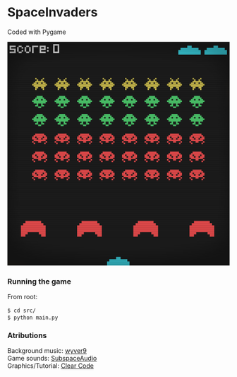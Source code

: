 # SpaceInvaders

Coded with Pygame

![Game screen](graphics/SpaceInvaders.png)

### Running the game

From root:
```shell
$ cd src/
$ python main.py
```
### Atributions

Background music: [wyver9](https://opengameart.org/content/arcade-boss-tracks-8-bitchiptune)  
Game sounds: [SubspaceAudio](https://opengameart.org/content/512-sound-effects-8-bit-style)  
Graphics/Tutorial: [Clear Code](https://www.youtube.com/channel/UCznj32AM2r98hZfTxrRo9bQ)  